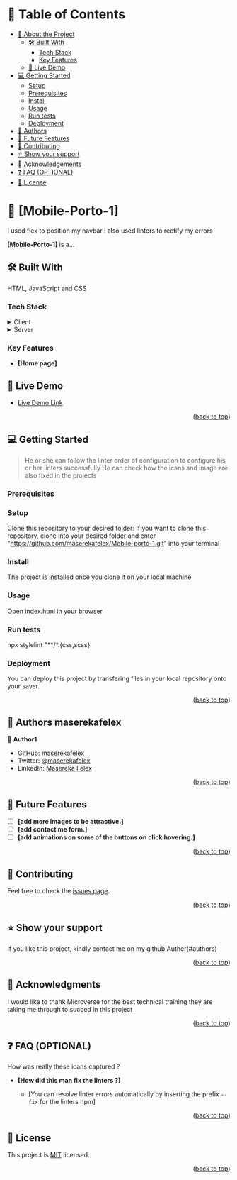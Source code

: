 <a name="readme-top"></a>


# 📗 Table of Contents

- [📖 About the Project](#about-project)
  - [🛠 Built With](#built-with)
    - [Tech Stack](#tech-stack)
    - [Key Features](#key-features)
  - [🚀 Live Demo](#live-demo)
- [💻 Getting Started](#getting-started)
  - [Setup](#setup)
  - [Prerequisites](#prerequisites)
  - [Install](#install)
  - [Usage](#usage)
  - [Run tests](#run-tests)
  - [Deployment](#triangular_flag_on_post-deployment)
- [👥 Authors](#authors)
- [🔭 Future Features](#future-features)
- [🤝 Contributing](#contributing)
- [⭐️ Show your support](#support)
- [🙏 Acknowledgements](#acknowledgements)
- [❓ FAQ (OPTIONAL)](#faq)
- [📝 License](#license)


# 📖 [Mobile-Porto-1] <a name="about-project"></a>

I used flex to position my navbar
i also used linters to rectify my errors

**[Mobile-Porto-1]** is a...

## 🛠 Built With <a name="built-with"></a>
HTML, JavaScript and CSS

### Tech Stack <a name="tech-stack"></a>

<details>
  <summary>Client</summary>
  <ul>
    <li><a href="#">HTML</a></li>
  </ul>
</details>

<details>
  <summary>Server</summary>
  <ul>
    <li><a href="#">CSS</a></li>
  </ul>
</details>


### Key Features  <a name="key-features"></a>

- **[Home page]**

## 🚀 Live Demo <a name="live-demo"></a>

- [Live Demo Link](https://maserekafelex.github.io/Mobile-porto-1/)

<p align="right">(<a href="#readme-top">back to top</a>)</p>


## 💻 Getting Started <a name="getting-started"></a>

> He or she can follow the linter order of configuration to configure his or her linters successfully
He can check how the icans and image are also fixed in the projects

### Prerequisites

### Setup

Clone this repository to your desired folder:
If you want to clone this repository, clone into your desired folder and enter "https://github.com/maserekafelex/Mobile-porto-1.git" into your terminal

### Install

The project is installed once you clone it on your local machine

### Usage

Open index.html in your browser
### Run tests


npx stylelint "**/*.{css,scss}

### Deployment

You can deploy this project by transfering files in your local repository onto your saver.

<p align="right">(<a href="#readme-top">back to top</a>)</p>


## 👥 Authors <a name="Masereksfelex">maserekafelex</a>

👤 **Author1**

- GitHub: [maserekafelex](https://github.com/githubmaserekafelex)
- Twitter: [@maserekafelex](https://twitter.com/twittermaserekafelex)
- LinkedIn: [Masereka Felex](https://linkedin.com/in/linkedinMaserekafelex)

<p align="right">(<a href="#readme-top">back to top</a>)</p>

## 🔭 Future Features <a name="future-features"></a>

- [ ] **[add more images to be attractive.]**
- [ ] **[add contact me form.]**
- [ ] **[add animations on some of the buttons on click hovering.]**

<p align="right">(<a href="#readme-top">back to top</a>)</p>


## 🤝 Contributing <a name="contributing"></a>



Feel free to check the [issues page](../../issues/).

<p align="right">(<a href="#readme-top">back to top</a>)</p>


## ⭐️ Show your support <a name="support"></a>


If you like this project, kindly contact me on my github:Auther(#authors)

<p align="right">(<a href="#readme-top">back to top</a>)</p>

## 🙏 Acknowledgments <a name="acknowledgements"></a>

I would like to thank Microverse for the best technical training they are taking me through to succed in this project

<p align="right">(<a href="#readme-top">back to top</a>)</p>



## ❓ FAQ (OPTIONAL) <a name="faq"></a>

How was really these icans captured ?

- **[How did this man fix the linters ?]**

  - [You can resolve linter errors automatically by inserting the prefix `--fix` for the linters npm]


<p align="right">(<a href="#readme-top">back to top</a>)</p>

## 📝 License <a name="license"></a>

This project is [MIT](./MIT.md) licensed.

<p align="right">(<a href="#readme-top">back to top</a>)</p>
